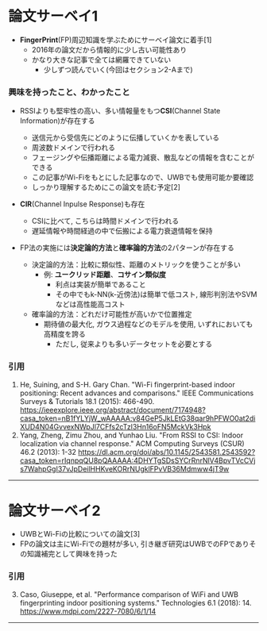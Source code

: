 # 論文サーベイ1
- **FingerPrint**(FP)周辺知識を学ぶためにサーベイ論文に着手[1]
	- 2016年の論文だから情報的に少し古い可能性あり
 	- かなり大きな記事で全ては網羅できていない
  		- 少しずつ読んでいく(今回はセクション2-Aまで)

### 興味を持ったこと、わかったこと
- RSSIよりも堅牢性の高い、多い情報量をもつ**CSI**(Channel State Information)が存在する
	- 送信元から受信先にどのように伝播していくかを表している
 	- 周波数ドメインで行われる 
    - フェージングや伝播距離による電力減衰、散乱などの情報を含むことができる
    - この記事がWi-Fiをもとにした記事なので、UWBでも使用可能か要確認
    - しっかり理解するためにこの論文を読む予定[2]

- **CIR**(Channel Inpulse Response)も存在
	- CSIに比べて, こちらは時間ドメインで行われる
 	- 遅延情報や時間経過の中で伝搬による電力衰退情報を保持
      
- FP法の実施には**決定論的方法**と**確率論的方法**の2パターンが存在する
	- 決定論的方法：比較に類似性、距離のメトリックを使うことが多い
 		- 例: **ユークリッド距離**、**コサイン類似度**
     		- 利点は実装が簡単であること
			- その中でもk-NN(k-近傍法)は簡単で低コスト, 線形判別法やSVMなどは高性能高コスト
	- 確率論的方法：どれだけ可能性が高いかで位置推定
   		- 期待値の最大化, ガウス過程などのモデルを使用, いずれにおいても高精度を誇る
     		- ただし, 従来よりも多いデータセットを必要とする


### 引用
1. He, Suining, and S-H. Gary Chan. "Wi-Fi fingerprint-based indoor positioning: Recent advances and comparisons." IEEE Communications Surveys & Tutorials 18.1 (2015): 466-490.
https://ieeexplore.ieee.org/abstract/document/7174948?casa_token=nB1fYLYjW_wAAAAA:v84GeP5JkLEtG38qar9hPFWO0at2diXUD4N04GvvexNWpJl7CFfs2cTzl3Hn16oFN5MckVk3Hpk
2. Yang, Zheng, Zimu Zhou, and Yunhao Liu. "From RSSI to CSI: Indoor localization via channel response." ACM Computing Surveys (CSUR) 46.2 (2013): 1-32
https://dl.acm.org/doi/abs/10.1145/2543581.2543592?casa_token=rIqnpqQU8pQAAAAA:4DHYTgSDsSYCrRnrNlV4BpvTVcCVjs7WahpGgI37vJpDeilHHKveKORrNUgklFPvVB36Mdmww4jT9w
---
# 論文サーベイ2
- UWBとWi-Fiの比較についての論文[3]
- FPの論文は主にWi-Fiでの題材が多い, 引き継ぎ研究はUWBでのFPでありその知識補完として興味を持った

### 引用
3. Caso, Giuseppe, et al. "Performance comparison of WiFi and UWB fingerprinting indoor positioning systems." Technologies 6.1 (2018): 14. https://www.mdpi.com/2227-7080/6/1/14

---

